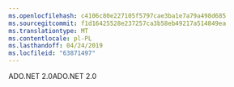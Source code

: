 ```yaml
---
ms.openlocfilehash: c4106c80e227105f5797cae3ba1e7a79a498d685
ms.sourcegitcommit: f1d16425528e237257ca3b58eb49217a514849ea
ms.translationtype: MT
ms.contentlocale: pl-PL
ms.lasthandoff: 04/24/2019
ms.locfileid: "63871497"
---
```

<span data-ttu-id="a31ff-101">ADO.NET 2.0</span><span class="sxs-lookup"><span data-stu-id="a31ff-101">ADO.NET 2.0</span></span>
